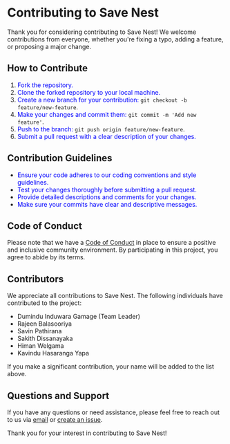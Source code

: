 # Contributing to Save Nest

Thank you for considering contributing to Save Nest! We welcome contributions from everyone, whether you're fixing a typo, adding a feature, or proposing a major change.

## How to Contribute

1. <span style="color:blue">Fork the repository.</span>
2. <span style="color:blue">Clone the forked repository to your local machine.</span>
3. <span style="color:blue">Create a new branch for your contribution:</span> `git checkout -b feature/new-feature`.
4. <span style="color:blue">Make your changes and commit them:</span> `git commit -m 'Add new feature'`.
5. <span style="color:blue">Push to the branch:</span> `git push origin feature/new-feature`.
6. <span style="color:blue">Submit a pull request with a clear description of your changes.</span>

## Contribution Guidelines

- <span style="color:blue">Ensure your code adheres to our coding conventions and style guidelines.</span>
- <span style="color:blue">Test your changes thoroughly before submitting a pull request.</span>
- <span style="color:blue">Provide detailed descriptions and comments for your changes.</span>
- <span style="color:blue">Make sure your commits have clear and descriptive messages.</span>

## Code of Conduct

Please note that we have a [Code of Conduct](CODE_OF_CONDUCT.md) in place to ensure a positive and inclusive community environment. By participating in this project, you agree to abide by its terms.

## Contributors

We appreciate all contributions to Save Nest. The following individuals have contributed to the project:

- Dumindu Induwara Gamage (Team Leader)
- Rajeen Balasooriya
- Savin Pathirana
- Sakith Dissanayaka
- Himan Welgama
- Kavindu Hasaranga Yapa

If you make a significant contribution, your name will be added to the list above.

## Questions and Support

If you have any questions or need assistance, please feel free to reach out to us via <span style="color:blue">[email](mailto:example@example.com)</span> or <span style="color:blue">[create an issue](https://github.com/yourusername/savenest/issues)</span>.

Thank you for your interest in contributing to Save Nest!
